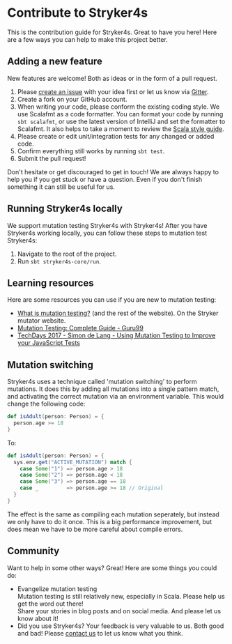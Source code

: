 # Contribute to Stryker4s

This is the contribution guide for Stryker4s. Great to have you here! Here are a few ways you can help to make this project better.

## Adding a new feature

New features are welcome! Both as ideas or in the form of a pull request.

1. Please [create an issue](https://github.com/stryker-mutator/stryker4s/issues/new) with your idea first or let us know via [Gitter](https://gitter.im/stryker-mutator/stryker4s).
2. Create a fork on your GitHub account.
3. When writing your code, please conform the existing coding style. We use Scalafmt as a code formatter. You can format your code by running `sbt scalafmt`, or use the latest version of IntelliJ and set the formatter to Scalafmt. It also helps to take a moment to review the [Scala style guide](https://docs.scala-lang.org/style/).
4. Please create or edit unit/integration tests for any changed or added code.
5. Confirm everything still works by running `sbt test`.
6. Submit the pull request!

Don't hesitate or get discouraged to get in touch! We are always happy to help you if you get stuck or have a question. Even if you don't finish something it can still be useful for us.

## Running Stryker4s locally

We support mutation testing Stryker4s with Stryker4s! After you have Stryker4s working locally, you can follow these steps to mutation test Stryker4s:

1. Navigate to the root of the project.
2. Run `sbt stryker4s-core/run`.

## Learning resources

Here are some resources you can use if you are new to mutation testing:

- [What is mutation testing?](https://stryker-mutator.io/) (and the rest of the website). On the Stryker mutator website.
- [Mutation Testing: Complete Guide - Guru99](https://www.guru99.com/mutation-testing.html)
- [TechDays 2017 - Simon de Lang - Using Mutation Testing to Improve your JavaScript Tests](https://youtu.be/ba_86FlRiKg)

## Mutation switching

Stryker4s uses a technique called 'mutation switching' to perform mutations. It does this by adding all mutations into a single pattern match, and activating the correct mutation via an environment variable. This would change the following code:

```scala
def isAdult(person: Person) = {
  person.age >= 18
}
```

To:

```scala
def isAdult(person: Person) = {
  sys.env.get("ACTIVE_MUTATION") match {
    case Some("1") => person.age > 18
    case Some("2") => person.age < 18
    case Some("3") => person.age == 18
    case _         => person.age >= 18 // Original
  }
}
```

The effect is the same as compiling each mutation seperately, but instead we only have to do it once. This is a big performance improvement, but does mean we have to be more careful about compile errors.

## Community

Want to help in some other ways? Great! Here are some things you could do:

- Evangelize mutation testing  
  Mutation testing is still relatively new, especially in Scala. Please help us get the word out there!  
  Share your stories in blog posts and on social media. And please let us know about it!
- Did you use Stryker4s? Your feedback is very valuable to us. Both good and bad! Please [contact us](https://gitter.im/stryker-mutator/stryker4s) to let us know what you think.
